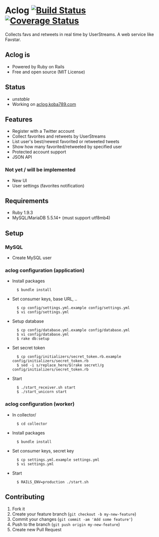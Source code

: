 # Aclog [![Build Status](https://travis-ci.org/rhenium/aclog.png?branch=master)](https://travis-ci.org/rhenium/aclog) [![Coverage Status](https://coveralls.io/repos/rhenium/aclog/badge.png)](https://coveralls.io/r/rhenium/aclog)
Collects favs and retweets in real time by UserStreams.
A web service like Favstar.

## Aclog is
* Powered by Ruby on Rails
* Free and open source (MIT License)

## Status
* *unstable*
* Working on [aclog.koba789.com](http://aclog.koba789.com)

## Features
* Register with a Twitter account
* Collect favorites and retweets by UserStreams
* List user's best/newest favorited or retweeted tweets
* Show how many favorited/retweeted by specified user
* Protected account support
* JSON API

### Not yet / will be implemented
* New UI
* User settings (favorites notification)

## Requirements
* Ruby 1.9.3
* MySQL/MariaDB 5.5.14+ (must support utf8mb4)

## Setup
### MySQL
* Create MySQL user

### aclog configuration (application)
* Install packages

        $ bundle install

* Set consumer keys, base URL, ..

        $ cp config/settings.yml.example config/settings.yml
        $ vi config/settings.yml

* Setup database

        $ cp config/database.yml.example config/database.yml
        $ vi config/database.yml
        $ rake db:setup

* Set secret token

        $ cp config/initializers/secret_token.rb.example config/initializers/secret_token.rb
        $ sed -i s/replace_here/$(rake secret)/g config/initializers/secret_token.rb

* Start

        $ ./start_receiver.sh start
        $ ./start_unicorn start

### aclog configuration (worker)
* In collector/

        $ cd collector

* Install packages

        $ bundle install

* Set consumer keys, secret key

        $ cp settings.yml.example settings.yml
        $ vi settings.yml

* Start

        $ RAILS_ENV=production ./start.sh


## Contributing
1. Fork it
2. Create your feature branch (`git checkout -b my-new-feature`)
3. Commit your changes (`git commit -am 'Add some feature'`)
4. Push to the branch (`git push origin my-new-feature`)
5. Create new Pull Request


